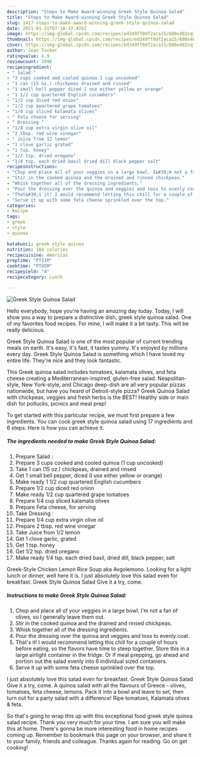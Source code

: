 ```yaml
---
description: "Steps to Make Award-winning Greek Style Quinoa Salad"
title: "Steps to Make Award-winning Greek Style Quinoa Salad"
slug: 1417-steps-to-make-award-winning-greek-style-quinoa-salad
date: 2021-01-31T07:10:37.476Z
image: https://img-global.cpcdn.com/recipes/ed349ff0df2aca15/680x482cq70/greek-style-quinoa-salad-recipe-main-photo.jpg
thumbnail: https://img-global.cpcdn.com/recipes/ed349ff0df2aca15/680x482cq70/greek-style-quinoa-salad-recipe-main-photo.jpg
cover: https://img-global.cpcdn.com/recipes/ed349ff0df2aca15/680x482cq70/greek-style-quinoa-salad-recipe-main-photo.jpg
author: Jean Tucker
ratingvalue: 4.9
reviewcount: 3996
recipeingredient:
- " Salad "
- "3 cups cooked and cooled quinoa 1 cup uncooked"
- "1 can (15 oz.) chickpeas drained and rinsed"
- "1 small bell pepper diced I use either yellow or orange"
- "1 1/2 cup quartered English cucumbers"
- "1/2 cup diced red onion"
- "1/2 cup quartered grape tomatoes"
- "1/4 cup sliced kalamata olives"
- " Feta cheese for serving"
- " Dressing "
- "1/4 cup extra virgin olive oil"
- "2 tbsp. red wine vinegar"
- " Juice from 12 lemon"
- "1 clove garlic grated"
- "1 tsp. honey"
- "1/2 tsp. dried oregano"
- "1/4 tsp. each dried basil dried dill black pepper salt"
recipeinstructions:
- "Chop and place all of your veggies in a large bowl. I&#39;m not a fan of olives, so I generally leave them out."
- "Stir in the cooked quinoa and the drained and rinsed chickpeas."
- "Whisk together all of the dressing ingredients."
- "Pour the dressing over the quinoa and veggies and toss to evenly coat."
- "That&#39;s it! I would recommend letting this chill for a couple of hours before eating, so the flavors have time to steep together. Store this in a large airtight container in the fridge. Or if meal prepping, go ahead and portion out the salad evenly into 6 individual sized containers."
- "Serve it up with some feta cheese sprinkled over the top."
categories:
- Recipe
tags:
- greek
- style
- quinoa

katakunci: greek style quinoa 
nutrition: 104 calories
recipecuisine: American
preptime: "PT31M"
cooktime: "PT45M"
recipeyield: "4"
recipecategory: Lunch

---
```



![Greek Style Quinoa Salad](https://img-global.cpcdn.com/recipes/ed349ff0df2aca15/680x482cq70/greek-style-quinoa-salad-recipe-main-photo.jpg)

Hello everybody, hope you're having an amazing day today. Today, I will show you a way to prepare a distinctive dish, greek style quinoa salad. One of my favorites food recipes. For mine, I will make it a bit tasty. This will be really delicious.

Greek Style Quinoa Salad is one of the most popular of current trending meals on earth. It's easy, it's fast, it tastes yummy. It's enjoyed by millions every day. Greek Style Quinoa Salad is something which I have loved my entire life. They're nice and they look fantastic.

This Greek quinoa salad includes tomatoes, kalamata olives, and feta cheese creating a Mediterranean-inspired, gluten-free salad. Neapolitan-style, New York-style, and Chicago deep-dish are all very popular pizzas nationwide, but have you heard of Detroit-style pizza? Greek Quinoa Salad with chickpeas, veggies and fresh herbs is the BEST! Healthy side or main dish for potlucks, picnics and meal prep!


To get started with this particular recipe, we must first prepare a few ingredients. You can cook greek style quinoa salad using 17 ingredients and 6 steps. Here is how you can achieve it.

<!--inarticleads1-->

##### The ingredients needed to make Greek Style Quinoa Salad:

1. Prepare  Salad :
1. Prepare 3 cups cooked and cooled quinoa (1 cup uncooked)
1. Take 1 can (15 oz.) chickpeas, drained and rinsed
1. Get 1 small bell pepper, diced (I use either yellow or orange)
1. Make ready 1 1/2 cup quartered English cucumbers
1. Prepare 1/2 cup diced red onion
1. Make ready 1/2 cup quartered grape tomatoes
1. Prepare 1/4 cup sliced kalamata olives
1. Prepare  Feta cheese, for serving
1. Take  Dressing :
1. Prepare 1/4 cup extra virgin olive oil
1. Prepare 2 tbsp. red wine vinegar
1. Take  Juice from 1/2 lemon
1. Get 1 clove garlic, grated
1. Get 1 tsp. honey
1. Get 1/2 tsp. dried oregano
1. Make ready 1/4 tsp. each dried basil, dried dill, black pepper, salt


Greek-Style Chicken Lemon Rice Soup aka Avgolemono. Looking for a light lunch or dinner, well here it is. I just absolutely love this salad even for breakfast. Greek Style Quinoa Salad Give it a try, come. 

<!--inarticleads2-->

##### Instructions to make Greek Style Quinoa Salad:

1. Chop and place all of your veggies in a large bowl. I&#39;m not a fan of olives, so I generally leave them out.
1. Stir in the cooked quinoa and the drained and rinsed chickpeas.
1. Whisk together all of the dressing ingredients.
1. Pour the dressing over the quinoa and veggies and toss to evenly coat.
1. That&#39;s it! I would recommend letting this chill for a couple of hours before eating, so the flavors have time to steep together. Store this in a large airtight container in the fridge. Or if meal prepping, go ahead and portion out the salad evenly into 6 individual sized containers.
1. Serve it up with some feta cheese sprinkled over the top.


I just absolutely love this salad even for breakfast. Greek Style Quinoa Salad Give it a try, come. A quinoa salad with all the flavours of Greece - olives, tomatoes, feta cheese, lemons. Pack it into a bowl and leave to set, then turn out for a party salad with a difference! Ripe tomatoes, Kalamata olives &amp; feta. 

So that's going to wrap this up with this exceptional food greek style quinoa salad recipe. Thank you very much for your time. I am sure you will make this at home. There's gonna be more interesting food in home recipes coming up. Remember to bookmark this page on your browser, and share it to your family, friends and colleague. Thanks again for reading. Go on get cooking!
